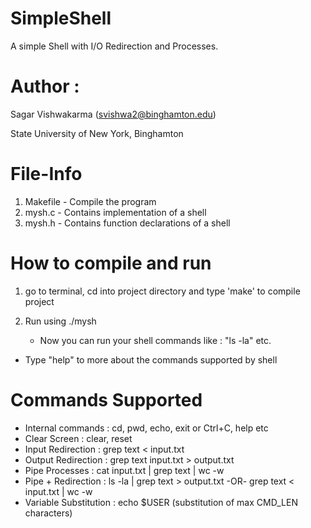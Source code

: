 # SimpleShell

A simple Shell with I/O Redirection and Processes.


Author :
============
Sagar Vishwakarma (svishwa2@binghamton.edu)

State University of New York, Binghamton


File-Info
============

1)	Makefile         - Compile the program
2)	mysh.c           - Contains implementation of a shell
3)	mysh.h           - Contains function declarations of a shell


How to compile and run
============

1)	go to terminal, cd into project directory and type 'make' to compile project

2)	Run using ./mysh

	- Now you can run your shell commands like : "ls -la" etc.

  - Type "help" to more about the commands supported by shell


Commands Supported
============

- Internal commands			: cd, pwd, echo, exit or Ctrl+C, help etc
- Clear Screen     			: clear, reset
- Input Redirection 		: grep text < input.txt
- Output Redirection 		: grep text input.txt > output.txt
- Pipe Processes 				: cat input.txt | grep text | wc -w
- Pipe + Redirection		: ls -la | grep text > output.txt -OR- grep text < input.txt | wc -w
- Variable Substitution : echo $USER (substitution of max CMD_LEN characters)
